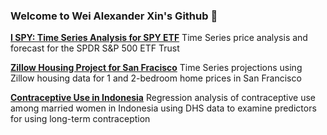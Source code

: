 ### Welcome to Wei Alexander Xin's Github 👋

[**I SPY: Time Series Analysis for SPY ETF**](https://github.com/eggrollofchaos/i_spy_etf_price_predictions)
Time Series price analysis and forecast for the SPDR S&P 500 ETF Trust

[**Zillow Housing Project for San Fracisco**](https://github.com/eggrollofchaos/zillow_housing_project)
Time Series projections using Zillow housing data for 1 and 2-bedroom home prices in San Francisco

[**Contraceptive Use in Indonesia**](https://github.com/eggrollofchaos/contraceptive-use-in-indonesia)
Regression analysis of contraceptive use among married women in Indonesia using DHS data to examine predictors for using long-term contraception

<!--
**eggrollofchaos/eggrollofchaos** is a ✨ _special_ ✨ repository because its `README.md` (this file) appears on your GitHub profile.

Here are some ideas to get you started:

- 🔭 I’m currently working on ...
- 🌱 I’m currently learning ...
- 👯 I’m looking to collaborate on ...
- 🤔 I’m looking for help with ...
- 💬 Ask me about ...
- 📫 How to reach me: ...
- 😄 Pronouns: ...
- ⚡ Fun fact: ...
-->
